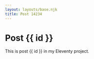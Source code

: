 ```yaml
---
layout: layouts/base.njk
title: Post 14234
---
```


# Post {{ id }}

This is post {{ id }} in my Eleventy project.
